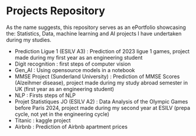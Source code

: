 # Projects Repository

As the name suggests, this repository serves as an ePortfolio showcasing the: Statistics, Data, machine learning and AI projects I have undertaken during my studies.


- Prediction Ligue 1 (ESILV A3) : Prediction of 2023 ligue 1 games, project made during my first year as an engineering student
- Digit recognition : first steps of computer vision
- Gen_AI : Using opensource models in a notebook
- MMSE Project (Sunderland University) : Prediction of MMSE Scores (Alzeihmer disease), project made during my study abroad semester in UK (first year as an engineering student)
- NLP : Firsts steps of NLP
- Projet Statistiques JO (ESILV A2) : Data Analysis of the Olympic Games before Paris 2024, project made during my second year at ESILV (prepa cycle, not yet in the engineering cycle)
- Titanic : kaggle project
- Airbnb : Prediction of Airbnb apartment prices